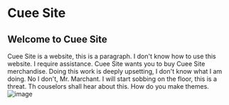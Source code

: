 # Cuee Site

## Welcome to Cuee Site

Cuee Site is a website, this is a paragraph. I don't know how to use this website. I require assistance. Cuee Site wants you to buy Cuee Site merchandise. Doing this work is deeply upsetting, I don't know what I am doing. No I don't, Mr. Marchant. I will start sobbing on the floor, this is a threat. Th couselors shall hear about this. How do you make themes.
<img>![image](https://user-images.githubusercontent.com/114519172/192857500-5069a177-b709-4de2-9b20-56849dc59abf.png) </img>
